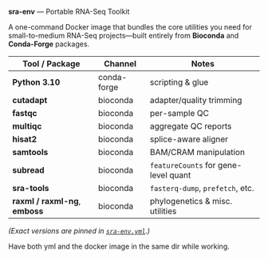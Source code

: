  **sra-env** — Portable RNA-Seq Toolkit

A one-command Docker image that bundles the core utilities you need for small-to-medium RNA-Seq projects—built entirely from **Bioconda** and **Conda-Forge** packages.

| Tool / Package | Channel | Notes |
|----------------|---------|-------|
| **Python 3.10** | conda-forge | scripting & glue |
| **cutadapt** | bioconda | adapter/quality trimming |
| **fastqc** | bioconda | per-sample QC |
| **multiqc** | bioconda | aggregate QC reports |
| **hisat2** | bioconda | splice-aware aligner |
| **samtools** | bioconda | BAM/CRAM manipulation |
| **subread** | bioconda | `featureCounts` for gene-level quant |
| **sra-tools** | bioconda | `fasterq-dump`, `prefetch`, etc. |
| **raxml / raxml-ng**, **emboss** | bioconda | phylogenetics & misc. utilities |

*(Exact versions are pinned in [`sra-env.yml`](./sra-env.yml).)*


Have both yml and the docker image in the same dir while working. 
